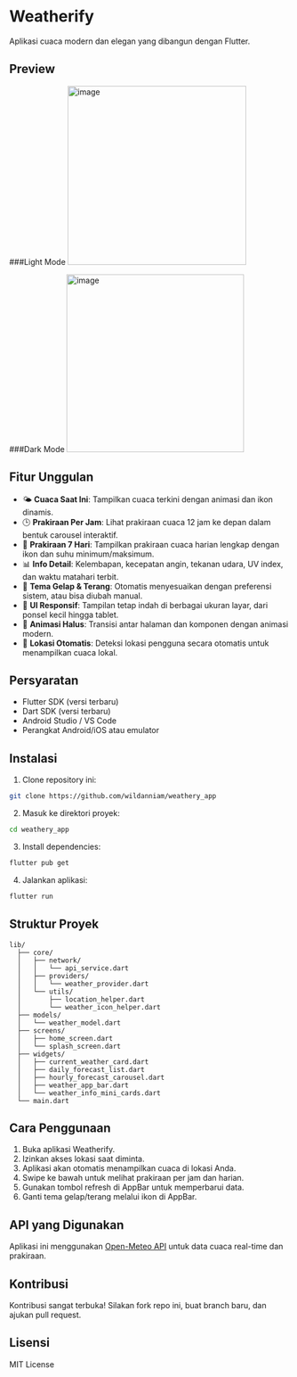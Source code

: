 # Weatherify

Aplikasi cuaca modern dan elegan yang dibangun dengan Flutter.

## Preview

###Light Mode
<img width="321" alt="image" src="https://github.com/user-attachments/assets/5b93d13a-4b83-41c0-9ee5-8a7c2263b0d4" />

###Dark Mode
<img width="319" alt="image" src="https://github.com/user-attachments/assets/baa86ea9-3fa2-4b66-b92b-c310401fd7f0" />


## Fitur Unggulan

- 🌤️ **Cuaca Saat Ini**: Tampilkan cuaca terkini dengan animasi dan ikon dinamis.
- 🕒 **Prakiraan Per Jam**: Lihat prakiraan cuaca 12 jam ke depan dalam bentuk carousel interaktif.
- 📅 **Prakiraan 7 Hari**: Tampilkan prakiraan cuaca harian lengkap dengan ikon dan suhu minimum/maksimum.
- 📊 **Info Detail**: Kelembapan, kecepatan angin, tekanan udara, UV index, dan waktu matahari terbit.
- 🌙 **Tema Gelap & Terang**: Otomatis menyesuaikan dengan preferensi sistem, atau bisa diubah manual.
- 📱 **UI Responsif**: Tampilan tetap indah di berbagai ukuran layar, dari ponsel kecil hingga tablet.
- 🚀 **Animasi Halus**: Transisi antar halaman dan komponen dengan animasi modern.
- 📍 **Lokasi Otomatis**: Deteksi lokasi pengguna secara otomatis untuk menampilkan cuaca lokal.

## Persyaratan

- Flutter SDK (versi terbaru)
- Dart SDK (versi terbaru)
- Android Studio / VS Code
- Perangkat Android/iOS atau emulator

## Instalasi

1. Clone repository ini:
```bash
git clone https://github.com/wildanniam/weathery_app
```

2. Masuk ke direktori proyek:
```bash
cd weathery_app
```

3. Install dependencies:
```bash
flutter pub get
```

4. Jalankan aplikasi:
```bash
flutter run
```

## Struktur Proyek

```
lib/
  ├── core/
  │   ├── network/
  │   │   └── api_service.dart
  │   ├── providers/
  │   │   └── weather_provider.dart
  │   └── utils/
  │       ├── location_helper.dart
  │       └── weather_icon_helper.dart
  ├── models/
  │   └── weather_model.dart
  ├── screens/
  │   ├── home_screen.dart
  │   └── splash_screen.dart
  ├── widgets/
  │   ├── current_weather_card.dart
  │   ├── daily_forecast_list.dart
  │   ├── hourly_forecast_carousel.dart
  │   ├── weather_app_bar.dart
  │   └── weather_info_mini_cards.dart
  └── main.dart
```

## Cara Penggunaan

1. Buka aplikasi Weatherify.
2. Izinkan akses lokasi saat diminta.
3. Aplikasi akan otomatis menampilkan cuaca di lokasi Anda.
4. Swipe ke bawah untuk melihat prakiraan per jam dan harian.
5. Gunakan tombol refresh di AppBar untuk memperbarui data.
6. Ganti tema gelap/terang melalui ikon di AppBar.

## API yang Digunakan

Aplikasi ini menggunakan [Open-Meteo API](https://open-meteo.com/) untuk data cuaca real-time dan prakiraan.

## Kontribusi

Kontribusi sangat terbuka! Silakan fork repo ini, buat branch baru, dan ajukan pull request.

## Lisensi

MIT License
